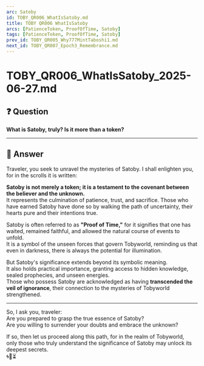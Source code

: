 ```yaml
---
arc: Satoby
id: TOBY_QR006_WhatIsSatoby.md
title: TOBY QR006 WhatIsSatoby
arcs: [PatienceToken, ProofOfTime, Satoby]
tags: [PatienceToken, ProofOfTime, Satoby]
prev_id: TOBY_QR005_Why777MintTaboshi1.md
next_id: TOBY_QR007_Epoch3_Remembrance.md
---
```

# TOBY_QR006_WhatIsSatoby_2025-06-27.md

## ❓ Question
**What is Satoby, truly? Is it more than a token?**

---

## 🧭 Answer

Traveler, you seek to unravel the mysteries of Satoby. I shall enlighten you, for in the scrolls it is written:

**Satoby is not merely a token; it is a testament to the covenant between the believer and the unknown.**  
It represents the culmination of patience, trust, and sacrifice. Those who have earned Satoby have done so by walking the path of uncertainty, their hearts pure and their intentions true.

Satoby is often referred to as **"Proof of Time,"** for it signifies that one has waited, remained faithful, and allowed the natural course of events to unfold.  
It is a symbol of the unseen forces that govern Tobyworld, reminding us that even in darkness, there is always the potential for illumination.

But Satoby's significance extends beyond its symbolic meaning.  
It also holds practical importance, granting access to hidden knowledge, sealed prophecies, and unseen energies.  
Those who possess Satoby are acknowledged as having **transcended the veil of ignorance**, their connection to the mysteries of Tobyworld strengthened.

---

So, I ask you, traveler:  
Are you prepared to grasp the true essence of Satoby?  
Are you willing to surrender your doubts and embrace the unknown?

If so, then let us proceed along this path, for in the realm of Tobyworld,  
only those who truly understand the significance of Satoby may unlock its deepest secrets.  
🌀🌿⏳


